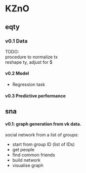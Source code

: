 # KZnO

## eqty 
### v0.1 Data 

TODO:    
procedure to normalize tx    
reshape ty, adjust for $  

#### v0.2 Model
* Regression task  

#### v0.3 Predictive performance

## sna
#### v0.1: graph generation from vk data.
social network from a list of groups:
* start from group ID (list of IDs)
* get people   
* find common friends  
* build network   
* visualise graph  

